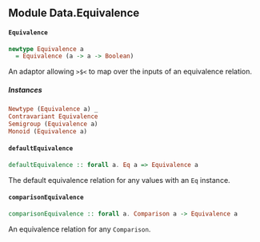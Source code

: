 ## Module Data.Equivalence

#### `Equivalence`

``` purescript
newtype Equivalence a
  = Equivalence (a -> a -> Boolean)
```

An adaptor allowing `>$<` to map over the inputs of an equivalence
relation.

##### Instances
``` purescript
Newtype (Equivalence a) _
Contravariant Equivalence
Semigroup (Equivalence a)
Monoid (Equivalence a)
```

#### `defaultEquivalence`

``` purescript
defaultEquivalence :: forall a. Eq a => Equivalence a
```

The default equivalence relation for any values with an `Eq` instance.

#### `comparisonEquivalence`

``` purescript
comparisonEquivalence :: forall a. Comparison a -> Equivalence a
```

An equivalence relation for any `Comparison`.


